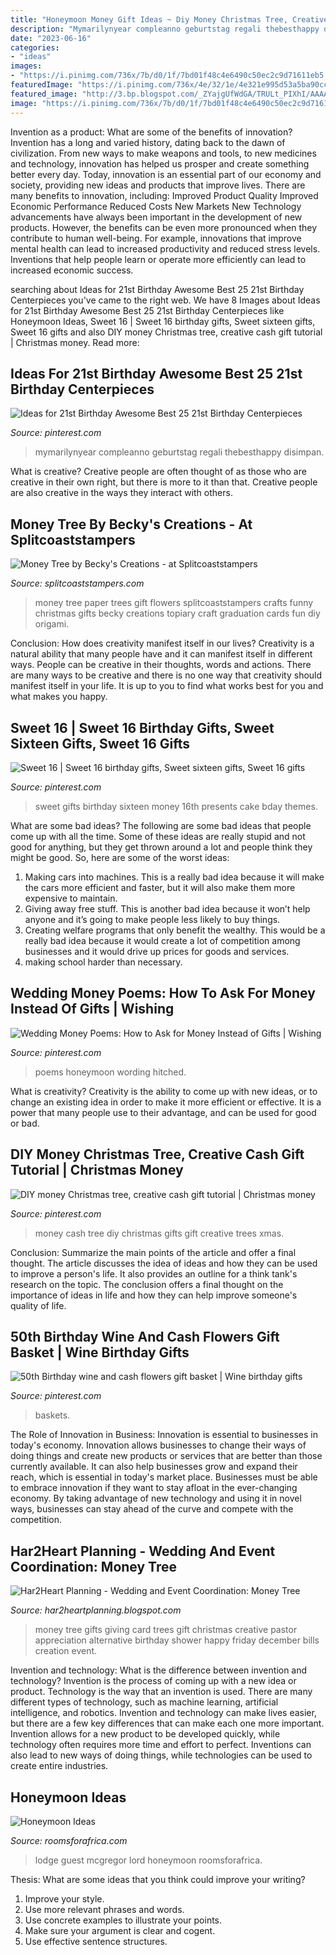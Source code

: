 ```yaml
---
title: "Honeymoon Money Gift Ideas ~ Diy Money Christmas Tree, Creative Cash Gift Tutorial"
description: "Mymarilynyear compleanno geburtstag regali thebesthappy disimpan"
date: "2023-06-16"
categories:
- "ideas"
images:
- "https://i.pinimg.com/736x/7b/d0/1f/7bd01f48c4e6490c50ec2c9d71611eb5.jpg"
featuredImage: "https://i.pinimg.com/736x/4e/32/1e/4e321e995d53a5ba90ccb105a9e9827e--cash-gifts-impersonal.jpg"
featured_image: "http://3.bp.blogspot.com/_ZYajgUfWdGA/TRULt_PIXhI/AAAAAAAAAqY/ZkhI6mxhixE/s1600/IMG_0437.JPG"
image: "https://i.pinimg.com/736x/7b/d0/1f/7bd01f48c4e6490c50ec2c9d71611eb5.jpg"
---
```



Invention as a product: What are some of the benefits of innovation?
Invention has a long and varied history, dating back to the dawn of civilization. From new ways to make weapons and tools, to new medicines and technology, innovation has helped us prosper and create something better every day. Today, innovation is an essential part of our economy and society, providing new ideas and products that improve lives. There are many benefits to innovation, including: 
Improved Product Quality 
Improved Economic Performance 
Reduced Costs 
New Markets 
New Technology advancements have always been important in the development of new products. However, the benefits can be even more pronounced when they contribute to human well-being. For example, innovations that improve mental health can lead to increased productivity and reduced stress levels. Inventions that help people learn or operate more efficiently can lead to increased economic success.

	

		
searching about Ideas for 21st Birthday Awesome Best 25 21st Birthday Centerpieces you've came to the right web. We have 8 Images about Ideas for 21st Birthday Awesome Best 25 21st Birthday Centerpieces like Honeymoon Ideas, Sweet 16 | Sweet 16 birthday gifts, Sweet sixteen gifts, Sweet 16 gifts and also DIY money Christmas tree, creative cash gift tutorial | Christmas money. Read more:
		
    
## Ideas For 21st Birthday Awesome Best 25 21st Birthday Centerpieces

<img loading=lazy src="https://i.pinimg.com/736x/eb/94/e1/eb94e110cf584f2a03e46111c89bf575.jpg" onerror="this.onerror=null;this.src='https://tse1.mm.bing.net/th?id=OIP.T-6zASm40j-ajm0yF4EHHgHaJ3&amp;pid=15.1';" alt="Ideas for 21st Birthday Awesome Best 25 21st Birthday Centerpieces">

_Source: pinterest.com_

>mymarilynyear compleanno geburtstag regali thebesthappy disimpan. 

	

What is creative?
Creative people are often thought of as those who are creative in their own right, but there is more to it than that. Creative people are also creative in the ways they interact with others.

    
## Money Tree By Becky&#039;s Creations - At Splitcoaststampers

<img loading=lazy src="http://images.splitcoaststampers.com/data/gallery/3293/2012/06/09/IMG_0061_478x640_by_Becky_s_Creations.jpg" onerror="this.onerror=null;this.src='https://tse2.mm.bing.net/th?id=OIP.8pcN6lP9JNC_EtaSh2uXPgAAAA&amp;pid=15.1';" alt="Money Tree by Becky&#039;s Creations - at Splitcoaststampers">

_Source: splitcoaststampers.com_

>money tree paper trees gift flowers splitcoaststampers crafts funny christmas gifts becky creations topiary craft graduation cards fun diy origami. 

	

Conclusion: How does creativity manifest itself in our lives?
Creativity is a natural ability that many people have and it can manifest itself in different ways. People can be creative in their thoughts, words and actions. There are many ways to be creative and there is no one way that creativity should manifest itself in your life. It is up to you to find what works best for you and what makes you happy.

    
## Sweet 16 | Sweet 16 Birthday Gifts, Sweet Sixteen Gifts, Sweet 16 Gifts

<img loading=lazy src="https://i.pinimg.com/736x/7b/d0/1f/7bd01f48c4e6490c50ec2c9d71611eb5.jpg" onerror="this.onerror=null;this.src='https://tse2.mm.bing.net/th?id=OIP.guoVEyr5s-l5GBLt3VU0nAHaJ3&amp;pid=15.1';" alt="Sweet 16 | Sweet 16 birthday gifts, Sweet sixteen gifts, Sweet 16 gifts">

_Source: pinterest.com_

>sweet gifts birthday sixteen money 16th presents cake bday themes. 

	

What are some bad ideas?
The following are some bad ideas that people come up with all the time. Some of these ideas are really stupid and not good for anything, but they get thrown around a lot and people think they might be good. So, here are some of the worst ideas:
1) Making cars into machines. This is a really bad idea because it will make the cars more efficient and faster, but it will also make them more expensive to maintain.
2) Giving away free stuff. This is another bad idea because it won’t help anyone and it’s going to make people less likely to buy things.
3) Creating welfare programs that only benefit the wealthy. This would be a really bad idea because it would create a lot of competition among businesses and it would drive up prices for goods and services.
4) making school harder than necessary.

    
## Wedding Money Poems: How To Ask For Money Instead Of Gifts | Wishing

<img loading=lazy src="https://i.pinimg.com/736x/73/e7/27/73e727149bde938aa65bc04a453d7741.jpg" onerror="this.onerror=null;this.src='https://tse4.mm.bing.net/th?id=OIP.0jGFbcf9cIYcUkKeVNQI6gHaLH&amp;pid=15.1';" alt="Wedding Money Poems: How to Ask for Money Instead of Gifts | Wishing">

_Source: pinterest.com_

>poems honeymoon wording hitched. 

	

What is creativity?
Creativity is the ability to come up with new ideas, or to change an existing idea in order to make it more efficient or effective. It is a power that many people use to their advantage, and can be used for good or bad.

    
## DIY Money Christmas Tree, Creative Cash Gift Tutorial | Christmas Money

<img loading=lazy src="https://i.pinimg.com/736x/4e/32/1e/4e321e995d53a5ba90ccb105a9e9827e--cash-gifts-impersonal.jpg" onerror="this.onerror=null;this.src='https://tse2.mm.bing.net/th?id=OIP.t7DQTd5WLQyouQ0PLckMOgHaJ3&amp;pid=15.1';" alt="DIY money Christmas tree, creative cash gift tutorial | Christmas money">

_Source: pinterest.com_

>money cash tree diy christmas gifts gift creative trees xmas. 

	

Conclusion: Summarize the main points of the article and offer a final thought.
The article discusses the idea of ideas and how they can be used to improve a person's life. It also provides an outline for a think tank's research on the topic. The conclusion offers a final thought on the importance of ideas in life and how they can help improve someone's quality of life.

    
## 50th Birthday Wine And Cash Flowers Gift Basket | Wine Birthday Gifts

<img loading=lazy src="https://i.pinimg.com/736x/69/22/7b/69227b88c6e288fe40fdb1ffe4a27c5a.jpg" onerror="this.onerror=null;this.src='https://tse3.mm.bing.net/th?id=OIP.i7kE76f4gVci55VPBzvwAgHaNL&amp;pid=15.1';" alt="50th Birthday wine and cash flowers gift basket | Wine birthday gifts">

_Source: pinterest.com_

>baskets. 

	

The Role of Innovation in Business:
Innovation is essential to businesses in today's economy. Innovation allows businesses to change their ways of doing things and create new products or services that are better than those currently available. It can also help businesses grow and expand their reach, which is essential in today's market place.
Businesses must be able to embrace innovation if they want to stay afloat in the ever-changing economy. By taking advantage of new technology and using it in novel ways, businesses can stay ahead of the curve and compete with the competition.

    
## Har2Heart Planning - Wedding And Event Coordination: Money Tree

<img loading=lazy src="http://3.bp.blogspot.com/_ZYajgUfWdGA/TRULt_PIXhI/AAAAAAAAAqY/ZkhI6mxhixE/s1600/IMG_0437.JPG" onerror="this.onerror=null;this.src='https://tse1.mm.bing.net/th?id=OIP.sCfQ_EVYRDOE9WgKpIAydwHaJ4&amp;pid=15.1';" alt="Har2Heart Planning - Wedding and Event Coordination: Money Tree">

_Source: har2heartplanning.blogspot.com_

>money tree gifts giving card trees gift christmas creative pastor appreciation alternative birthday shower happy friday december bills creation event. 

	

Invention and technology: What is the difference between invention and technology?
Invention is the process of coming up with a new idea or product. Technology is the way that an invention is used. There are many different types of technology, such as machine learning, artificial intelligence, and robotics. Invention and technology can make lives easier, but there are a few key differences that can make each one more important. 
Invention allows for a new product to be developed quickly, while technology often requires more time and effort to perfect. Inventions can also lead to new ways of doing things, while technologies can be used to create entire industries.

    
## Honeymoon Ideas

<img loading=lazy src="https://www.roomsforafrica.com/images/lordsguestlodge.jpg" onerror="this.onerror=null;this.src='https://tse1.mm.bing.net/th?id=OIP.D2-Z7vSuaIsDSglUvS9c2gHaE7&amp;pid=15.1';" alt="Honeymoon Ideas">

_Source: roomsforafrica.com_

>lodge guest mcgregor lord honeymoon roomsforafrica. 

	

Thesis: What are some ideas that you think could improve your writing?
1. Improve your style.
2. Use more relevant phrases and words.
3. Use concrete examples to illustrate your points.
4. Make sure your argument is clear and cogent.
5. Use effective sentence structures.

